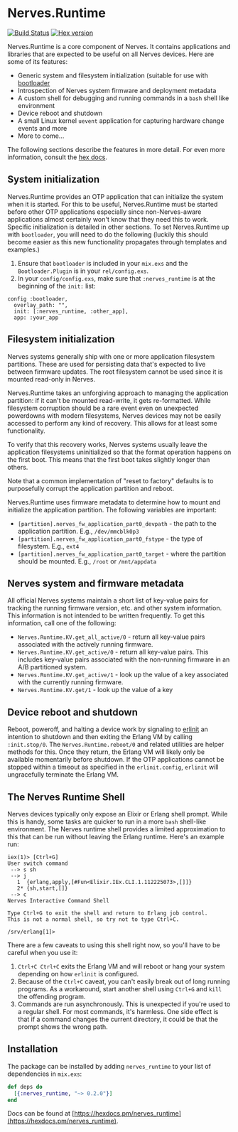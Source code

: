 # Nerves.Runtime

[![Build Status](https://travis-ci.org/nerves-project/nerves_runtime.svg)](https://travis-ci.org/nerves-project/nerves_runtime.svg)
[![Hex version](https://img.shields.io/hexpm/v/nerves_runtime.svg "Hex version")](https://hex.pm/packages/nerves_runtime)

Nerves.Runtime is a core component of Nerves. It contains applications and
libraries that are expected to be useful on all Nerves devices.  Here are some
of its features:

* Generic system and filesystem initialization (suitable for use with
  [bootloader](https://github.com/nerves-project/bootloader)
* Introspection of Nerves system firmware and deployment metadata
* A custom shell for debugging and running commands in a `bash` shell like
  environment
* Device reboot and shutdown
* A small Linux kernel `uevent` application for capturing hardware change events
  and more
* More to come...

The following sections describe the features in more detail. For even more
information, consult the [hex docs](https://hexdocs.pm/nerves_runtime).

## System initialization

Nerves.Runtime provides an OTP application that can initialize the system when
it is started. For this to be useful, Nerves.Runtime must be started before
other OTP applications especially since non-Nerves-aware applications almost
certainly won't know that they need this to work. Specific initialization is
detailed in other sections. To set Nerves.Runtime up with `bootloader`, you will
need to do the following (luckily this should become easier as this new
functionality propagates through templates and examples.)

1. Ensure that `bootloader` is included in your `mix.exs` and the
   `Bootloader.Plugin` is in your `rel/config.exs`.
2. In your `config/config.exs`, make sure that `:nerves_runtime` is at the
   beginning of the `init:` list:
```
config :bootloader,
  overlay_path: "",
  init: [:nerves_runtime, :other_app],
  app: :your_app
```

## Filesystem initialization

Nerves systems generally ship with one or more application filesystem
partitions. These are used for persisting data that's expected to live between
firmware updates. The root filesystem cannot be used since it is mounted
read-only in Nerves.

Nerves.Runtime takes an unforgiving approach to managing the application
partition: if it can't be mounted read-write, it gets re-formatted. While
filesystem corruption should be a rare event even on unexpected powerdowns with
modern filesystems, Nerves devices may not be easily accessed to perform any
kind of recovery. This allows for at least some functionality.

To verify that this recovery works, Nerves systems usually leave the application
filesystems uninitialized so that the format operation happens on the first
boot. This means that the first boot takes slightly longer than others.

Note that a common implementation of "reset to factory" defaults is to
purposefully corrupt the application partition and reboot.

Nerves.Runtime uses firmware metadata to determine how to mount and initialize
the application partition. The following variables are important:

* `[partition].nerves_fw_application_part0_devpath` - the path to the
  application partition. E.g., `/dev/mmcblk0p3`
* `[partition].nerves_fw_application_part0_fstype` - the type of filesystem.
  E.g., `ext4`
* `[partition].nerves_fw_application_part0_target` - where the partition should
  be mounted. E.g., `/root` or `/mnt/appdata`

## Nerves system and firmware metadata

All official Nerves systems maintain a short list of key-value pairs for
tracking the running firmware version, etc. and other system information. This
information is not intended to be written frequently. To get this information,
call one of the following:

* `Nerves.Runtime.KV.get_all_active/0` - return all key-value pairs associated
  with the actively running firmware.
* `Nerves.Runtime.KV.get_active/0` - return all key-value pairs. This includes
  key-value pairs associated with the non-running firmware in an A/B partitioned
  system.
* `Nerves.Runtime.KV.get_active/1` - look up the value of a key associated with
  the currently running firmware.
* `Nerves.Runtime.KV.get/1` - look up the value of a key

## Device reboot and shutdown

Reboot, poweroff, and halting a device work by signaling to
[erlinit](https://github.com/nerves-project/erlinit) an intention to shutdown
and then exiting the Erlang VM by calling `:init.stop/0`. The
`Nerves.Runtime.reboot/0` and related utilities are helper methods for this.
Once they return, the Erlang VM will likely only be available momentarily before
shutdown. If the OTP applications cannot be stopped within a timeout as
specified in the `erlinit.config`, `erlinit` will ungracefully terminate the
Erlang VM.

## The Nerves Runtime Shell

Nerves devices typically only expose an Elixir or Erlang shell prompt. While
this is handy, some tasks are quicker to run in a more `bash` shell-like
environment. The Nerves runtime shell provides a limited approximation to this
that can be run without leaving the Erlang runtime. Here's an example run:

```
iex(1)> [Ctrl+G]
User switch command
 --> s sh
 --> j
   1  {erlang,apply,[#Fun<Elixir.IEx.CLI.1.112225073>,[]]}
   2* {sh,start,[]}
 --> c
Nerves Interactive Command Shell

Type Ctrl+G to exit the shell and return to Erlang job control.
This is not a normal shell, so try not to type Ctrl+C.

/srv/erlang[1]>
```

There are a few caveats to using this shell right now, so you'll have to be
careful when you use it:

1. `Ctrl+C Ctrl+C` exits the Erlang VM and will reboot or hang your system
   depending on how `erlinit` is configured.
2. Because of the `Ctrl+C` caveat, you can't easily break out of long running
   programs. As a workaround, start another shell using `Ctrl+G` and `kill` the
   offending program.
3. Commands are run asynchronously. This is unexpected if you're used to a
   regular shell. For most commands, it's harmless. One side effect is that if a
   command changes the current directory, it could be that the prompt shows the
   wrong path.

## Installation

The package can be installed
by adding `nerves_runtime` to your list of dependencies in `mix.exs`:

```elixir
def deps do
  [{:nerves_runtime, "~> 0.2.0"}]
end
```

Docs can be found at [https://hexdocs.pm/nerves_runtime](https://hexdocs.pm/nerves_runtime).
